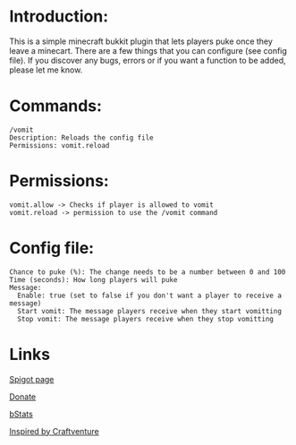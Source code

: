 <h1>Introduction:</h1>
This is a simple minecraft bukkit plugin that lets players puke once they leave a minecart. There are a few things that you can configure (see config file). If you discover any bugs, errors or if you want a function to be added, please let me know.

<h1>Commands:</h1>

```
/vomit
Description: Reloads the config file
Permissions: vomit.reload
```

<h1>Permissions:</h1>

```
vomit.allow -> Checks if player is allowed to vomit
vomit.reload -> permission to use the /vomit command
```

<h1>Config file:</h1>

```
Chance to puke (%): The change needs to be a number between 0 and 100
Time (seconds): How long players will puke
Message:
  Enable: true (set to false if you don't want a player to receive a message)
  Start vomit: The message players receive when they start vomitting
  Stop vomit: The message players receive when they stop vomitting
  ```

<h1>Links</h1>

[Spigot page](https://www.spigotmc.org/resources/vomit.45385/)

[Donate](https://paypal.me/Pascal37432)

[bStats](https://bstats.org/plugin/bukkit/Vomit)

[Inspired by Craftventure](https://craftventure.net/)

